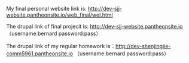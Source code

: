 My final personal website link is: http://dev-sjj-website.pantheonsite.io/web_final/wel.html


The drupal link of final projecit is: http://dev-sjj-website.pantheonsite.io 
（username:bernard password:pass）


The drupal link of my regular homework is：http://dev-shenjingjie-comm5961.pantheonsite.io 
（username:bernard password:pass）
